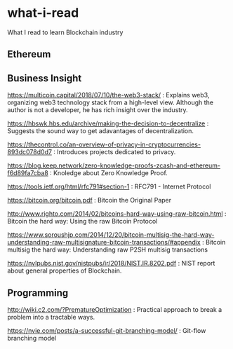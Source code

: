 # what-i-read
What I read to learn Blockchain industry

## Ethereum

## Business Insight

https://multicoin.capital/2018/07/10/the-web3-stack/
: Explains web3, organizing web3 technology stack from a high-level view. Although the author is not a developer, he has rich insight over the industry.

https://hbswk.hbs.edu/archive/making-the-decision-to-decentralize
: Suggests the sound way to get adavantages of decentralization.

https://thecontrol.co/an-overview-of-privacy-in-cryptocurrencies-893dc078d0d7
: Introduces projects dedicated to privacy.

https://blog.keep.network/zero-knowledge-proofs-zcash-and-ethereum-f6d89fa7cba8
: Knoledge about Zero Knowledge Proof.

https://tools.ietf.org/html/rfc791#section-1
: RFC791 - Internet Protocol

https://bitcoin.org/bitcoin.pdf
: Bitcoin the Original Paper

http://www.righto.com/2014/02/bitcoins-hard-way-using-raw-bitcoin.html
: Bitcoin the hard way: Using the raw Bitcoin Protocol

https://www.soroushjp.com/2014/12/20/bitcoin-multisig-the-hard-way-understanding-raw-multisignature-bitcoin-transactions/#appendix
: Bitcoin multisig the hard way: Understanding raw P2SH multisig transactions

https://nvlpubs.nist.gov/nistpubs/ir/2018/NIST.IR.8202.pdf
: NIST report about general properties of Blockchain.

## Programming

http://wiki.c2.com/?PrematureOptimization
: Practical approach to break a problem into a tractable ways.

https://nvie.com/posts/a-successful-git-branching-model/
: Git-flow branching model